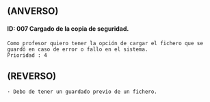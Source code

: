 ## **(ANVERSO)**
#### **ID**: 007 **Cargado de la copia de seguridad.**
~~~
Como profesor quiero tener la opción de cargar el fichero que se guardó en caso de error o fallo en el sistema.
Prioridad : 4
~~~

## **(REVERSO)**
~~~
· Debo de tener un guardado previo de un fichero.
~~~
